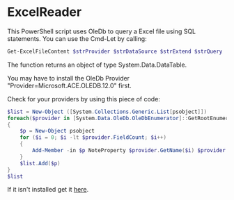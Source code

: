 # ExcelReader

This PowerShell script uses OleDb to query a Excel file using SQL statements.
You can use the Cmd-Let by calling:
```powershell
Get-ExcelFileContent $strProvider $strDataSource $strExtend $strQuery
```
The function returns an object of type System.Data.DataTable.

You may have to install the OleDb Provider "Provider=Microsoft.ACE.OLEDB.12.0" first.

Check for your providers by using this piece of code:
```powershell
$list = New-Object ([System.Collections.Generic.List[psobject]])
foreach($provider in [System.Data.OleDb.OleDbEnumerator]::GetRootEnumerator())
{
    $p = New-Object psobject
    for ($i = 0; $i -lt $provider.FieldCount; $i++)
    {
        Add-Member -in $p NoteProperty $provider.GetName($i) $provider.GetValue($i)
    }
    $list.Add($p)
}
$list
```

If it isn't installed get it [here](https://download.microsoft.com/download/0/6/A/06AD225D-42E3-4A58-A35C-71CCF694C9C6/AccessDatabaseEngine_X64.exe).
